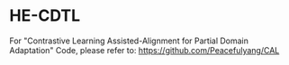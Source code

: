 # HE-CDTL

For "Contrastive Learning Assisted-Alignment for Partial Domain Adaptation" Code, please refer to: https://github.com/Peacefulyang/CAL
